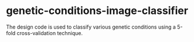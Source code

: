 # genetic-conditions-image-classifier
  The design code is used to classify various genetic conditions using a 5-fold cross-validation technique.
